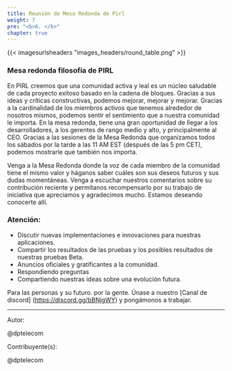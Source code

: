 ```yaml
---
title: Reunión de Mesa Redonda de Pirl
weight: 7
pre: "<b>6. </b>"
chapter: true
---
```


{{< imagesurlsheaders "images_headers/round_table.png" >}}



### Mesa redonda filosofia de PIRL

En PIRL creemos que una comunidad activa y leal es un núcleo saludable de cada proyecto exitoso basado en la cadena de bloques. Gracias a sus ideas y críticas constructivas, podemos mejorar, mejorar y mejorar. Gracias a la cardinalidad de los miembros activos que tenemos alrededor de nosotros mismos, podemos sentir el sentimiento que a nuestra comunidad le importa. En la mesa redonda, tiene una gran oportunidad de llegar a los desarrolladores, a los gerentes de rango medio y alto, y principalmente al CEO.
Gracias a las sesiones de la Mesa Redonda que organizamos todos los sábados por la tarde a las 11 AM EST (después de las 5 pm CET), podemos mostrarle que también nos importa.

Venga a la Mesa Redonda donde la voz de cada miembro de la comunidad tiene el mismo valor y háganos saber cuáles son sus deseos futuros y sus dudas momentáneas. Venga a escuchar nuestros comentarios sobre su contribución reciente y permítanos recompensarlo por su trabajo de iniciativa que apreciamos y agradecimos mucho. Estamos deseando conocerte allí.

### Atención:
* Discutir nuevas implementaciones e innovaciones para nuestras aplicaciones.
* Compartir los resultados de las pruebas y los posibles resultados de nuestras pruebas Beta.
* Anuncios oficiales y gratificantes a la comunidad.
* Respondiendo preguntas
* Compartiendo nuestras ideas sobre una evolución futura.

Para las personas y su futuro. por la gente. Únase a nuestro [Canal de discord] (https://discord.gg/bBNjgWY) y pongámonos a trabajar.


---
Autor:

@dptelecom  

Contribuyente(s):

@dptelecom

